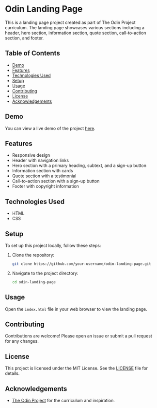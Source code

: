 # Odin Landing Page

This is a landing page project created as part of The Odin Project curriculum. The landing page showcases various sections including a header, hero section, information section, quote section, call-to-action section, and footer.

## Table of Contents

- [Demo](#demo)
- [Features](#features)
- [Technologies Used](#technologies-used)
- [Setup](#setup)
- [Usage](#usage)
- [Contributing](#contributing)
- [License](#license)
- [Acknowledgements](#acknowledgements)

## Demo

You can view a live demo of the project [here](#).

## Features

- Responsive design
- Header with navigation links
- Hero section with a primary heading, subtext, and a sign-up button
- Information section with cards
- Quote section with a testimonial
- Call-to-action section with a sign-up button
- Footer with copyright information

## Technologies Used

- HTML
- CSS

## Setup

To set up this project locally, follow these steps:

1. Clone the repository:
   ```sh
   git clone https://github.com/your-username/odin-landing-page.git
   ```
2. Navigate to the project directory:
   ```sh
   cd odin-landing-page
   ```

## Usage

Open the `index.html` file in your web browser to view the landing page.

## Contributing

Contributions are welcome! Please open an issue or submit a pull request for any changes.

## License

This project is licensed under the MIT License. See the [LICENSE](LICENSE) file for details.

## Acknowledgements

- [The Odin Project](https://www.theodinproject.com/) for the curriculum and inspiration.
